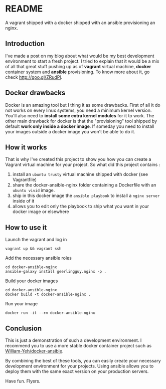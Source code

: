 README
======

A vagrant shipped with a docker shipped with an ansible provisioning an nginx.

Introduction
------------

I've made a post on my blog about what would be my best development environment to start a fresh project. I tried to explain that it would be a mix of all that great stuff pushing up as of **vagrant** virtual machine, **docker** container system and **ansible** provisioning. To know more about it, go check http://goo.gl/ZRudPl.

Docker drawbacks
----------------

Docker is an amazing tool but I thing it as some drawbacks. First of all it do not works on every linux systems, you need a minimum kernel version. You'll also need to **install some extra kernel modules** for it to work. The other main drawback for docker is that the "provisioning" tool shipped by default **work only inside a docker image**. If someday you need to install your images outside a docker image you won't be able to do it.

How it works
------------

That is why I've created this project to show you how you can create a Vagrant virtual machine for your project. So what did this project contains :
  1. install an ``ubuntu trusty`` virtual machine shipped with docker (see Vagrantfile)
  2. share the docker-ansible-nginx folder containing a Dockerfile with an ``ubuntu vivid`` image.
  3. ship in this docker image the ``ansible playbook`` to install a ``nginx server`` inside of it
  4. allows you to edit only the playbook to ship what you want in your docker image or elsewhere

How to use it
-------------

Launch the vagrant and log in

```
vagrant up && vagrant ssh
```

Add the necessary ansible roles

```
cd docker-ansible-nginx
ansible-galaxy install geerlingguy.nginx -p .
```

Build your docker images

```
cd docker-ansible-nginx
docker build -t docker-ansible-nginx .
```

Run your image

```
docker run -it --rm docker-ansible-nginx
```

Conclusion
----------

This is just a demonstration of such a development environment. I recommend you to use a more stable docker container project such as [William-Yeh/docker-ansible](https://github.com/William-Yeh/docker-ansible).

By combining the best of these tools, you can easily create your necessary development environment for your projects. Using ansible allows you to deploy them with the same exact version on your production servers.

Have fun. Flyers.
